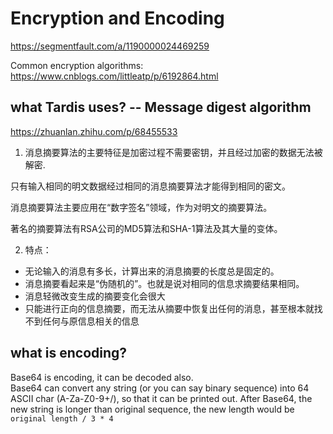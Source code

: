 # Encryption and Encoding

https://segmentfault.com/a/1190000024469259

Common encryption algorithms:
https://www.cnblogs.com/littleatp/p/6192864.html


## what Tardis uses? -- Message digest algorithm
https://zhuanlan.zhihu.com/p/68455533


1. 消息摘要算法的主要特征是加密过程不需要密钥，并且经过加密的数据无法被解密.

只有输入相同的明文数据经过相同的消息摘要算法才能得到相同的密文。

消息摘要算法主要应用在“数字签名”领域，作为对明文的摘要算法。

著名的摘要算法有RSA公司的MD5算法和SHA-1算法及其大量的变体。

2. 特点：
- 无论输入的消息有多长，计算出来的消息摘要的长度总是固定的。
- 消息摘要看起来是“伪随机的”。也就是说对相同的信息求摘要结果相同。
- 消息轻微改变生成的摘要变化会很大
- 只能进行正向的信息摘要，而无法从摘要中恢复出任何的消息，甚至根本就找不到任何与原信息相关的信息

## what is encoding?

Base64 is encoding, it can be decoded also.  
Base64 can convert any string (or you can say binary sequence) into 64 ASCII char (A-Za-Z0-9+/), so that it can be printed out.
After Base64, the new string is longer than original sequence, the new length would be `original length / 3 * 4`